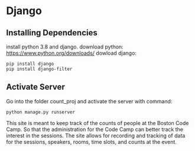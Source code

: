 # Django

## Installing Dependencies
  install python 3.8 and django.
  download python: https://www.python.org/downloads/
  dowload django:

```
pip install django
pip install django-filter
```


## Activate Server
Go into the folder count_proj and activate the server with command:
```
python manage.py runserver
```

This site is meant to keep track of the counts of people at the Boston Code Camp.  So that the administration for the Code Camp can better track the interest in the sessions.  The site allows for recording and tracking of data for the sessions, speakers, rooms, time slots, and counts at the event.     
